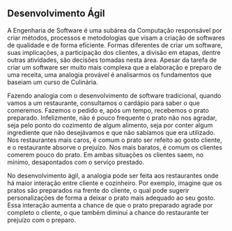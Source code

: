 ## Desenvolvimento Ágil

A Engenharia de Software é uma subárea da Computação responsável por criar métodos, processos e metodologias que visam a criação de softwares de qualidade e de forma eficiente. Formas diferentes de criar um software, suas implicações, a participação dos clientes, a divisão em etapas, dentre outras atividades, são decisões tomadas nesta área. Apesar da tarefa de criar um software ser muito mais complexa que a elaboração e preparo de uma receita, uma analogia provável é analisarmos os fundamentos que baseiam um curso de Culinária.

Fazendo analogia com o desenvolvimento de software tradicional, quando vamos a um restaurante, consultamos o cardápio para saber o que comeremos. Fazemos o pedido e, após um tempo, recebemos o prato preparado. Infelizmente, não é pouco frequente o prato não nos agradar, seja pelo ponto do cozimento de algum alimento, seja por conter algum ingrediente que não desejávamos e que não sabíamos que era utilizado. Nos restaurantes mais caros, é comum o prato ser refeito ao gosto cliente, e o restaurante absorve o prejuízo. Nos mais baratos, é comum os clientes comerem pouco do prato. Em ambas situações os clientes saem, no mínimo, desapontados com o serviço prestado.

No desenvolvimento ágil, a analogia pode ser feita aos restaurantes onde há maior interação entre cliente e cozinheiro. Por exemplo, imagine que os pratos são preparados na frente do cliente, o qual pode sugerir personalizações de forma a deixar o prato mais adequado ao seu gosto. Essa interação aumenta a chance de que o prato preparado agrade por completo o cliente, o que também diminui a chance do restaurante ter prejuízo com o preparo. 

